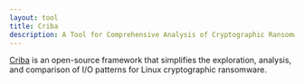 ```yaml
---
layout: tool
title: Criba
description: A Tool for Comprehensive Analysis of Cryptographic Ransomware's I/O Behavior
---
```


[Criba](https://github.com/dsrhaslab/criba) is an open-source framework that simplifies the exploration, analysis, and comparison of I/O patterns for Linux cryptographic ransomware.